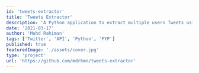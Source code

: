 ```yaml
---
id: 'tweets-extractor'
title: 'Tweets Extractor'
description: 'A Python application to extract multiple users Tweets using Twitter Developer API as part of my Final Year Project (FYP).'
date: '2021-03-17'
author: 'Muhd Rahiman'
tags: ['Twitter', 'API', 'Python', 'FYP']
published: true
featuredImage: './assets/cover.jpg'
type: 'project'
url: 'https://github.com/mdrhmn/tweets-extractor'
---
```

